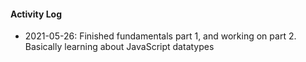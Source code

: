 #### Activity Log

- 2021-05-26: Finished fundamentals part 1, and working on part 2.  Basically learning about JavaScript datatypes